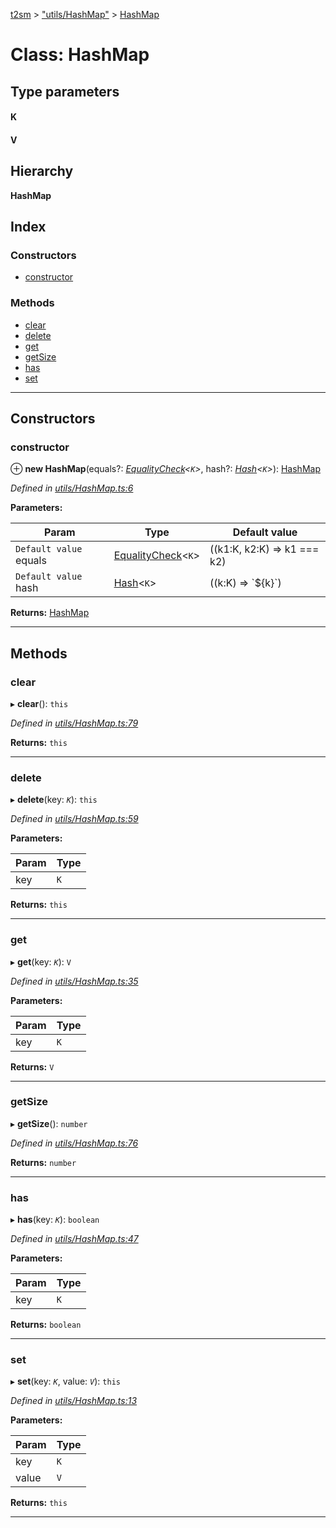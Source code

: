 [t2sm](../README.md) > ["utils/HashMap"](../modules/_utils_hashmap_.md) > [HashMap](../classes/_utils_hashmap_.hashmap.md)

# Class: HashMap

## Type parameters
#### K 
#### V 
## Hierarchy

**HashMap**

## Index

### Constructors

* [constructor](_utils_hashmap_.hashmap.md#constructor)

### Methods

* [clear](_utils_hashmap_.hashmap.md#clear)
* [delete](_utils_hashmap_.hashmap.md#delete)
* [get](_utils_hashmap_.hashmap.md#get)
* [getSize](_utils_hashmap_.hashmap.md#getsize)
* [has](_utils_hashmap_.hashmap.md#has)
* [set](_utils_hashmap_.hashmap.md#set)

---

## Constructors

<a id="constructor"></a>

###  constructor

⊕ **new HashMap**(equals?: *[EqualityCheck](../modules/_utils_hashmap_.md#equalitycheck)<`K`>*, hash?: *[Hash](../modules/_utils_hashmap_.md#hash)<`K`>*): [HashMap](_utils_hashmap_.hashmap.md)

*Defined in [utils/HashMap.ts:6](https://github.com/soney/t2sm/blob/9787686/src/utils/HashMap.ts#L6)*

**Parameters:**

| Param | Type | Default value |
| ------ | ------ | ------ |
| `Default value` equals | [EqualityCheck](../modules/_utils_hashmap_.md#equalitycheck)<`K`> |  ((k1:K, k2:K) &#x3D;&gt; k1 &#x3D;&#x3D;&#x3D; k2) |
| `Default value` hash | [Hash](../modules/_utils_hashmap_.md#hash)<`K`> |  ((k:K) &#x3D;&gt; &#x60;${k}&#x60;) |

**Returns:** [HashMap](_utils_hashmap_.hashmap.md)

___

## Methods

<a id="clear"></a>

###  clear

▸ **clear**(): `this`

*Defined in [utils/HashMap.ts:79](https://github.com/soney/t2sm/blob/9787686/src/utils/HashMap.ts#L79)*

**Returns:** `this`

___
<a id="delete"></a>

###  delete

▸ **delete**(key: *`K`*): `this`

*Defined in [utils/HashMap.ts:59](https://github.com/soney/t2sm/blob/9787686/src/utils/HashMap.ts#L59)*

**Parameters:**

| Param | Type |
| ------ | ------ |
| key | `K` |

**Returns:** `this`

___
<a id="get"></a>

###  get

▸ **get**(key: *`K`*): `V`

*Defined in [utils/HashMap.ts:35](https://github.com/soney/t2sm/blob/9787686/src/utils/HashMap.ts#L35)*

**Parameters:**

| Param | Type |
| ------ | ------ |
| key | `K` |

**Returns:** `V`

___
<a id="getsize"></a>

###  getSize

▸ **getSize**(): `number`

*Defined in [utils/HashMap.ts:76](https://github.com/soney/t2sm/blob/9787686/src/utils/HashMap.ts#L76)*

**Returns:** `number`

___
<a id="has"></a>

###  has

▸ **has**(key: *`K`*): `boolean`

*Defined in [utils/HashMap.ts:47](https://github.com/soney/t2sm/blob/9787686/src/utils/HashMap.ts#L47)*

**Parameters:**

| Param | Type |
| ------ | ------ |
| key | `K` |

**Returns:** `boolean`

___
<a id="set"></a>

###  set

▸ **set**(key: *`K`*, value: *`V`*): `this`

*Defined in [utils/HashMap.ts:13](https://github.com/soney/t2sm/blob/9787686/src/utils/HashMap.ts#L13)*

**Parameters:**

| Param | Type |
| ------ | ------ |
| key | `K` |
| value | `V` |

**Returns:** `this`

___

